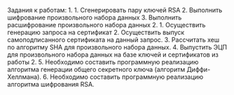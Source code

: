 Задания к работам:
1.
    1. Сгенерировать пару ключей RSA
    2. Выполнить шифрование произвольного набора данных
    3. Выполнить расшифрование произвольного набора данных
2.
    1. Осуществить генерацию запроса на сертификат
    2. Осуществить выпуск самоподписанного сертификата на данный запрос.
3. Рассчитать хеш по алгоритму SHA для произвольного набора данных.
4. Выпустить ЭЦП для произвольного набора данных на базе ключей и сертификатов из работы 2.
5. Необходимо составить программную реализацию алгоритма генерации общего секретного ключа (алгоритм Диффи-Хеллмана).
6. Необходимо составить программную реализацию алгоритма шифрования RSA.
